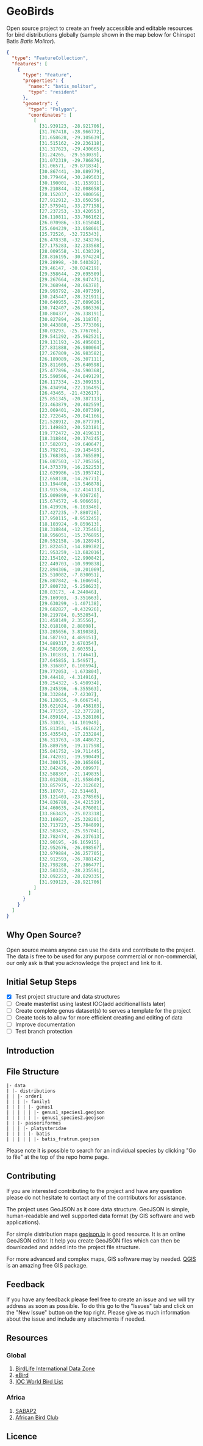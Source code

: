 # GeoBirds

Open source project to create an freely accessible and editable resources for bird distributions globally (sample shown in the map below for Chinspot Batis _Batis Molitor_).

```geojson
{
  "type": "FeatureCollection",
  "features": [
    {
      "type": "Feature",
      "properties": {
        "name:": "batis_molitor",
        "type": "resident"
      },
      "geometry": {
        "type": "Polygon",
        "coordinates": [
          [
            [31.939123, -28.921706],
            [31.767418, -28.966772],
            [31.658628, -29.105639],
            [31.515162, -29.236118],
            [31.317623, -29.430665],
            [31.24265, -29.553039],
            [31.072319, -29.786876],
            [31.06571, -29.871834],
            [30.867441, -30.089779],
            [30.779464, -30.249503],
            [30.190001, -31.153911],
            [29.210844, -32.008658],
            [28.152037, -32.900056],
            [27.912912, -33.050256],
            [27.575941, -33.277158],
            [27.237253, -33.420553],
            [26.110811, -33.766162],
            [26.070986, -33.615048],
            [25.604239, -33.058601],
            [25.72526, -32.725343],
            [26.478338, -32.343276],
            [27.175283, -32.233568],
            [28.009558, -31.638329],
            [28.816195, -30.974224],
            [29.28998, -30.540382],
            [29.46147, -30.024219],
            [29.358644, -29.695509],
            [29.267664, -28.947471],
            [29.368944, -28.66378],
            [29.993792, -28.497359],
            [30.245447, -28.321911],
            [30.640955, -27.609626],
            [30.742407, -26.986336],
            [30.804377, -26.338191],
            [30.827894, -26.11876],
            [30.443888, -25.773306],
            [30.03293, -25.776706],
            [29.541292, -25.962521],
            [29.131193, -26.495003],
            [27.831888, -26.980064],
            [27.267809, -26.983582],
            [26.189089, -26.307111],
            [25.811605, -25.640598],
            [25.477896, -24.590368],
            [25.590506, -24.049129],
            [26.117334, -23.309153],
            [26.434994, -22.116495],
            [26.43465, -21.432617],
            [25.851345, -20.387113],
            [23.463879, -20.402559],
            [23.069401, -20.607399],
            [22.722645, -20.841166],
            [21.528912, -20.877739],
            [21.149883, -20.523181],
            [19.772472, -20.419613],
            [18.318844, -20.174245],
            [17.582073, -19.640647],
            [15.792761, -19.145493],
            [15.768385, -18.765589],
            [16.087503, -17.705356],
            [14.373379, -16.252253],
            [12.629986, -15.195742],
            [12.658138, -14.26771],
            [13.194408, -13.546878],
            [13.915386, -12.414113],
            [15.009899, -9.936726],
            [15.674572, -6.906659],
            [16.419926, -6.103346],
            [17.427235, -7.880726],
            [17.950115, -8.953245],
            [18.103924, -9.859613],
            [18.318844, -12.735461],
            [18.956051, -15.376895],
            [20.552158, -16.128943],
            [21.822453, -14.889382],
            [21.953259, -13.682016],
            [22.154102, -12.990842],
            [22.449703, -10.999838],
            [22.894306, -10.201069],
            [25.510082, -7.830051],
            [26.807842, -6.160694],
            [27.800732, -5.250623],
            [28.83173, -4.244046],
            [29.169903, -3.351663],
            [29.630299, -1.407138],
            [29.682827, -0.432926],
            [30.219784, 0.552054],
            [31.458149, 2.35556],
            [32.018108, 2.88098],
            [33.285656, 3.819038],
            [34.587193, 4.489151],
            [34.889317, 3.670354],
            [34.581699, 2.60355],
            [35.101833, 1.714641],
            [37.645855, 1.54957],
            [39.316807, 0.100594],
            [39.772053, -1.673804],
            [39.44418, -4.314916],
            [39.254322, -5.450934],
            [39.245396, -6.355563],
            [38.332844, -7.42307],
            [36.128025, -9.666754],
            [35.621624, -10.458103],
            [34.771557, -12.377228],
            [34.859104, -13.528186],
            [35.31023, -14.101949],
            [35.813541, -15.461622],
            [35.435543, -17.233284],
            [36.313763, -18.448672],
            [35.889759, -19.117598],
            [35.041752, -19.711445],
            [34.742031, -19.990449],
            [34.300175, -20.165866],
            [32.842426, -20.60997],
            [32.588367, -21.149835],
            [33.012028, -21.958649],
            [33.857975, -22.312602],
            [35.10767, -22.51446],
            [35.121403, -23.278565],
            [34.836788, -24.421519],
            [34.460635, -24.876081],
            [33.863425, -25.023318],
            [33.169827, -25.328201],
            [32.713723, -25.784899],
            [32.583432, -25.957041],
            [32.782474, -26.237613],
            [32.90195, -26.165915],
            [32.952676, -26.098567],
            [32.979884, -26.257705],
            [32.912593, -26.788142],
            [32.793288, -27.386477],
            [32.503352, -28.235591],
            [32.092223, -28.829335],
            [31.939123, -28.921706]
          ]
        ]
      }
    }
  ]
}
```

## Why Open Source?

Open source means anyone can use the data and contribute to the project. The data is free to be used for any purpose commercial or non-commercial, our only ask is that you acknowledge the project and link to it.

## Initial Setup Steps

- [x] Test project structure and data structures
- [ ] Create masterlist using lastest IOC(add additional lists later)
- [ ] Create complete genus dataset(s) to serves a template for the project
- [ ] Create tools to allow for more efficient creating and editing of data
- [ ] Improve documentation
- [ ] Test branch protection

## Introduction

## File Structure

```
|- data
| |- distributions
| | |- order1
| | | |- family1
| | | | |- genus1
| | | | | |- genus1_species1.geojson
| | | | | |- genus1_species2.geojson
| | |- passeriformes
| | | |- platysteridae
| | | | |- batis
| | | | | |- batis_fratrum.geojson
```

Please note it is possible to search for an individual species by clicking "Go to file" at the top of the repo home page.

## Contributing

If you are interested contributing to the project and have any question please do not hesitate to contact any of the contributors for assistance.

The project uses GeoJSON as it core data structure. GeoJSON is simple, human-readable and well supported data format (by GIS software and web applications).

For simple distribution maps [geojson.io](https://geojson.io) is good resource. It is an online GeoJSON editor. It help you create GeoJSON files which can then be downloaded and added into the project file structure.

For more advanced and complex maps, GIS software may by needed. [QGIS](https://www.qgis.org/) is an amazing free GIS package.

## Feedback

If you have any feedback please feel free to create an issue and we will try address as soon as possible. To do this go to the "Issues" tab and click on the "New Issue" button on the top right. Please give as much information about the issue and include any attachments if needed.

## Resources

### Global

1. [BirdLife International Data Zone](http://datazone.birdlife.org/species/search)
2. [eBird](https://ebird.org/explore)
3. [IOC World Bird List](https://www.worldbirdnames.org/)

### Africa

1. [SABAP2](resources/sabap2/sabap2.md)
2. [African Bird Club](https://www.africanbirdclub.org/)

## Licence
